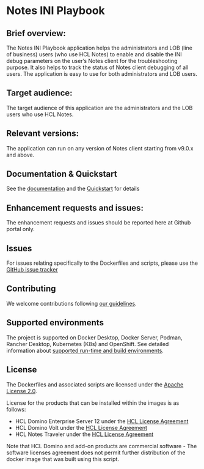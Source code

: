 # Notes INI Playbook

## Brief overview:
The Notes INI Playbook application helps the administrators and LOB (line of business) users (who use HCL Notes) to enable and disable the 
INI debug parameters on the user’s Notes client for the troubleshooting purpose. It also helps to track 
the status of Notes client debugging of all users. The application is easy to use for both administrators 
and LOB users.

## Target audience:
The target audience of this application are the administrators and the LOB users who use HCL Notes.

## Relevant versions:
The application can run on any version of Notes client starting from v9.0.x and above.

## Documentation & Quickstart

See the [documentation](docs/index.md) and the [Quickstart](docs/quickstart.md) for details

## Enhancement requests and issues:
The enhancement requests and issues should be reported here at Github portal only.

## Issues
For issues relating specifically to the Dockerfiles and scripts, please use the [GitHub issue tracker](issues)

## Contributing
We welcome contributions following [our guidelines](CONTRIBUTING.md).

## Supported environments

The project is supported on Docker Desktop, Docker Server, Podman, Rancher Desktop, Kubernetes (K8s) and OpenShift.
See detailed information about [supported run-time and build environments](docs/concept_environments.md).

## License
The Dockerfiles and associated scripts are licensed under the [Apache License 2.0](https://www.apache.org/licenses/LICENSE-2.0.html). 

License for the products that can be installed within the images is as follows:
* HCL Domino Enterprise Server 12 under the [HCL License Agreement](https://www.hcltechsw.com/wps/portal/resources/license-agreements)
* HCL Domino Volt under the [HCL License Agreement](https://www.hcltechsw.com/wps/portal/resources/license-agreements)
* HCL Notes Traveler under the [HCL License Agreement](https://www.hcltechsw.com/wps/portal/resources/license-agreements)

Note that HCL Domino and add-on products are commercial software - The software licenses agreement does not permit further distribution of the docker image that was built using this script.
